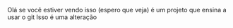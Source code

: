 Olá se você estiver vendo isso (espero que veja) é um projeto que ensina a usar o git
Isso é uma alteração 